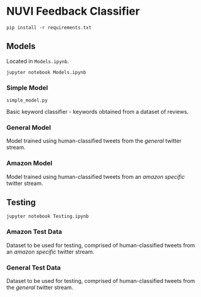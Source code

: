 # NUVI Feedback Classifier

```
pip install -r requirements.txt
```

## Models

Located in `Models.ipynb`.
```
jupyter notebook Models.ipynb
```

### Simple Model
`simple_model.py`

Basic keyword classifier - keywords obtained from a dataset of reviews.

### General Model
Model trained using human-classified tweets from the _general_ twitter stream.

### Amazon Model
Model trained using human-classified tweets from an _amazon specific_ twitter stream.

## Testing

```
jupyter notebook Testing.ipynb
```
### Amazon Test Data
Dataset to be used for testing, comprised of human-classified tweets from an _amazon specific_ twitter stream.


### General Test Data
Dataset to be used for testing, comprised of human-classified tweets from the _general_ twitter stream.